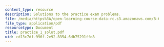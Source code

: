 ```yaml
---
content_type: resource
description: Solutions to the practice exam problems.
file: /media/https%3A/open-learning-course-data-rc.s3.amazonaws.com/8-01l-physics-i-classical-mechanics-fall-2005/cd13c7df996f2e9283546db75291ffd8_practice_1_solut.pdf
file_type: application/pdf
resourcetype: Document
title: practice_1_solut.pdf
uid: cd13c7df-996f-2e92-8354-6db75291ffd8
---
```

